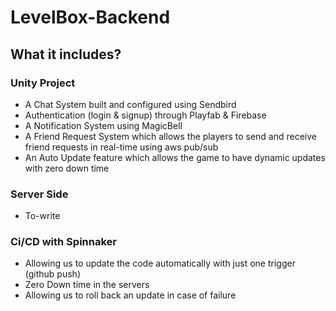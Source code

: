 # LevelBox-Backend

## What it includes?
### Unity Project
- A Chat System built and configured using Sendbird
- Authentication (login & signup) through Playfab & Firebase
- A Notification System using MagicBell
- A Friend Request System which allows the players to send and receive friend requests in real-time using aws pub/sub
- An Auto Update feature which allows the game to have dynamic updates with zero down time 

### Server Side
- To-write

### Ci/CD with Spinnaker
- Allowing us to update the code automatically with just one trigger (github push)
- Zero Down time in the servers
- Allowing us to roll back an update in case of failure 

